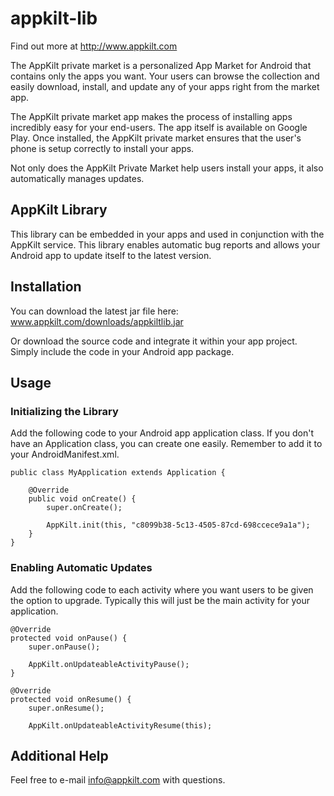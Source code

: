 appkilt-lib
===========

Find out more at http://www.appkilt.com

The AppKilt private market is a personalized App Market for Android that contains only the apps you want. Your users can browse 
the collection and easily download, install, and update any of your apps right from the market app.

The AppKilt private market app makes the process of installing apps incredibly easy for your end-users. The app 
itself is available on Google Play. Once installed, the AppKilt private market ensures that the user's phone is 
setup correctly to install your apps.

Not only does the AppKilt Private Market help users install your apps, it also automatically manages updates.


AppKilt Library
---------------

This library can be embedded in your apps and used in conjunction with the AppKilt service.  This library enables
automatic bug reports and allows your Android app to update itself to the latest version.


Installation
---------------

You can download the latest jar file here: www.appkilt.com/downloads/appkiltlib.jar

Or download the source code and integrate it within your app project.  Simply include the code in your Android app package.


Usage
---------------

### Initializing the Library

Add the following code to your Android app application class. If you don't have an Application class, 
you can create one easily. Remember to add it to your AndroidManifest.xml.

	public class MyApplication extends Application {

		@Override
		public void onCreate() {
			super.onCreate();
		
			AppKilt.init(this, "c8099b38-5c13-4505-87cd-698ccece9a1a");
		}
	}

### Enabling Automatic Updates

Add the following code to each activity where you want users to be given the option to upgrade. 
Typically this will just be the main activity for your application.

	@Override
	protected void onPause() { 
		super.onPause();

		AppKilt.onUpdateableActivityPause();
	}

	@Override
	protected void onResume() {
		super.onResume();
	
		AppKilt.onUpdateableActivityResume(this);

Additional Help
-----------------

Feel free to e-mail info@appkilt.com with questions.

